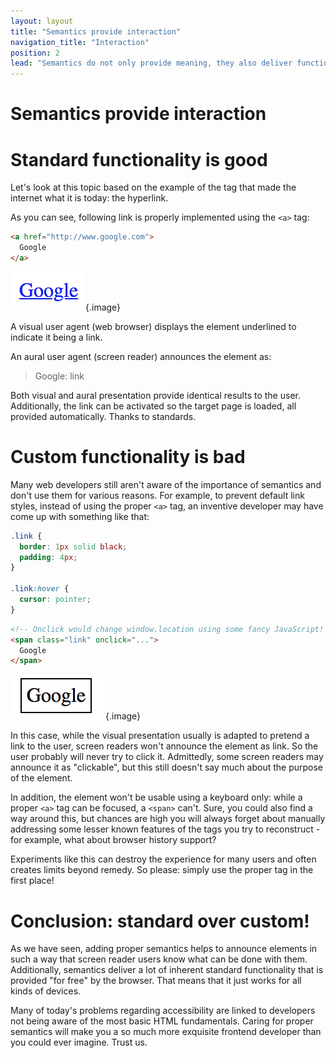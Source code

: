 ```yaml
---
layout: layout
title: "Semantics provide interaction"
navigation_title: "Interaction"
position: 2
lead: "Semantics do not only provide meaning, they also deliver functionality. Be it links, buttons or various form inputs - browsers know exactly what to do with them, and they provide the user with everything needed for proper interaction with the website."
---
```


# Semantics provide interaction

# Standard functionality is good

Let's look at this topic based on the example of the tag that made the internet what it is today: the hyperlink.

As you can see, following link is properly implemented using the `<a>` tag:

```html
<a href="http://www.google.com">
  Google
</a>
```

![Screenshot of a link](_media/screenshot-of-a-link.png){.image}

A visual user agent (web browser) displays the element underlined to indicate it being a link.

An aural user agent (screen reader) announces the element as:

> Google: link

Both visual and aural presentation provide identical results to the user. Additionally, the link can be activated so the target page is loaded, all provided automatically. Thanks to standards.

# Custom functionality is bad

Many web developers still aren't aware of the importance of semantics and don't use them for various reasons. For example, to prevent default link styles, instead of using the proper `<a>` tag, an inventive developer may have come up with something like that:

```css
.link {
  border: 1px solid black;
  padding: 4px;
}

.link:hover {
  cursor: pointer;
}
```

```html
<!-- Onclick would change window.location using some fancy JavaScript! -->
<span class="link" onclick="...">
  Google
</span>
```

![Screenshot of a faked link](_media/screenshot-of-a-faked-link.png){.image}

In this case, while the visual presentation usually is adapted to pretend a link to the user, screen readers won't announce the element as link. So the user probably will never try to click it. Admittedly, some screen readers may announce it as "clickable", but this still doesn't say much about the purpose of the element.

In addition, the element won't be usable using a keyboard only: while a proper `<a>` tag can be focused, a `<span>` can't. Sure, you could also find a way around this, but chances are high you will always forget about manually addressing some lesser known features of the tags you try to reconstruct - for example, what about browser history support?

Experiments like this can destroy the experience for many users and often creates limits beyond remedy. So please: simply use the proper tag in the first place!

# Conclusion: standard over custom!

As we have seen, adding proper semantics helps to announce elements in such a way that screen reader users know what can be done with them. Additionally, semantics deliver a lot of inherent standard functionality that is provided "for free" by the browser. That means that it just works for all kinds of devices.

Many of today's problems regarding accessibility are linked to developers not being aware of the most basic HTML fundamentals. Caring for proper semantics will make you a so much more exquisite frontend developer than you could ever imagine. Trust us.